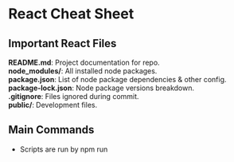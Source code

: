 # React Cheat Sheet
## Important React Files
**README.md**: Project documentation for repo.  
**node_modules/**: All installed node packages.  
**package.json**: List of node package dependencies & other config.  
**package-lock.json**: Node package versions breakdown.  
**.gitignore**: Files ignored during commit.  
**public/**: Development files.  


## Main Commands
- Scripts are run by npm run <script>.
- Scripts names are defined in package.json.
- *run* can be omitted for **start** and **test** commands.
  
Runs development server in http://localhost:3000
```
npm start
```
Run the tests
```
npm test
```
Build the application for production
```
npm run build
```

